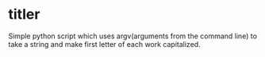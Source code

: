 # titler
Simple python script which uses argv(arguments from the command line) to take a string and make first letter of each work capitalized.
